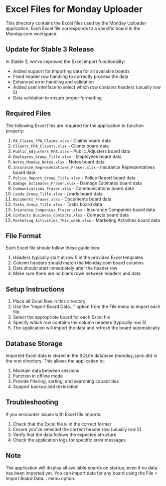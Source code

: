 # Excel Files for Monday Uploader

This directory contains the Excel files used by the Monday Uploader application. Each Excel file corresponds to a specific board in the Monday.com workspace.

## Update for Stable 3 Release

In Stable 3, we've improved the Excel import functionality:

- Added support for importing data for all available boards
- Fixed header row handling to correctly process the data
- Enhanced error handling and validation
- Added user interface to select which row contains headers (usually row 5)
- Data validation to ensure proper formatting

## Required Files

The following Excel files are required for the application to function properly:

1. `PA_Claims_FPA_Claims.xlsx` - Claims board data
2. `Clients_FPA_Clients.xlsx` - Clients board data
3. `Public_Adjusters_FPA.xlsx` - Public Adjusters board data
4. `Employees_Group_Title.xlsx` - Employees board data
5. `Notes_Monday_Notes.xlsx` - Notes board data
6. `Insurance_Representatives_Fraser.xlsx` - Insurance Representatives board data
7. `Police_Report_Group_Title.xlsx` - Police Report board data
8. `Damage_Estimates_Fraser.xlsx` - Damage Estimates board data
9. `Communications_Fraser.xlsx` - Communications board data
10. `Leads_Group_Title.xlsx` - Leads board data
11. `Documents_Fraser.xlsx` - Documents board data
12. `Tasks_Group_Title.xlsx` - Tasks board data
13. `Insurance_Companies_Fraser.xlsx` - Insurance Companies board data
14. `Contacts_Business_Contacts.xlsx` - Contacts board data
15. `Marketing_Activities_This_week.xlsx` - Marketing Activities board data

## File Format

Each Excel file should follow these guidelines:

1. Headers typically start at row 5 in the provided Excel templates
2. Column headers should match the Monday.com board columns
3. Data should start immediately after the header row
4. Make sure there are no blank rows between headers and data

## Setup Instructions

1. Place all Excel files in this directory
2. Use the "Import Board Data..." option from the File menu to import each file
3. Select the appropriate board for each Excel file
4. Specify which row contains the column headers (typically row 5)
5. The application will import the data and refresh the board automatically

## Database Storage

Imported Excel data is stored in the SQLite database (monday_sync.db) in the root directory. This allows the application to:

1. Maintain data between sessions
2. Function in offline mode
3. Provide filtering, sorting, and searching capabilities
4. Support backup and restoration

## Troubleshooting

If you encounter issues with Excel file imports:

1. Check that the Excel file is in the correct format
2. Ensure you've selected the correct header row (usually row 5)
3. Verify that the data follows the expected structure
4. Check the application logs for specific error messages

## Note

The application will display all available boards on startup, even if no data has been imported yet. You can import data for any board using the File > Import Board Data... menu option. 